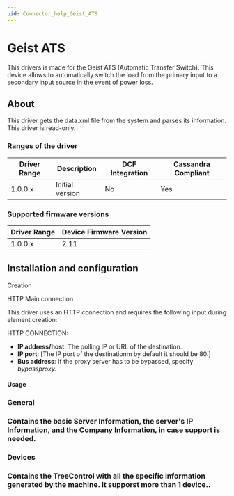 ```yaml
---
uid: Connector_help_Geist_ATS
---
```


# Geist ATS

This drivers is made for the Geist ATS (Automatic Transfer Switch). This device allows to automatically switch the load from the primary input to a secondary input source in the event of power loss.

## About

This driver gets the data.xml file from the system and parses its information. This driver is read-only.

### Ranges of the driver

| **Driver Range** | **Description** | **DCF Integration** | **Cassandra Compliant** |
|------------------|-----------------|---------------------|-------------------------|
| 1.0.0.x          | Initial version | No                  | Yes                     |

### Supported firmware versions

| **Driver Range** | **Device Firmware Version** |
|------------------|-----------------------------|
| 1.0.0.x          | 2.11                        |

## Installation and configuration

Creation

HTTP Main connection

This driver uses an HTTP connection and requires the following input during element creation:

HTTP CONNECTION:

- **IP address/host**: The polling IP or URL of the destination.
- **IP port**: \[The IP port of the destinationm by default it should be 80.\]
- **Bus address**: If the proxy server has to be bypassed, specify *bypassproxy.*

#### Usage



### General

### Contains the basic Server Information, the server's IP Information, and the Company Information, in case support is needed.



### Devices

### Contains the TreeControl with all the specific information generated by the machine. It supporst more than 1 device..


